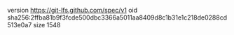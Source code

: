 version https://git-lfs.github.com/spec/v1
oid sha256:2ffba81b9f3fcde500dbc3366a5011aa8409d8c1b31e1c218de0288cd513e0a7
size 1548
